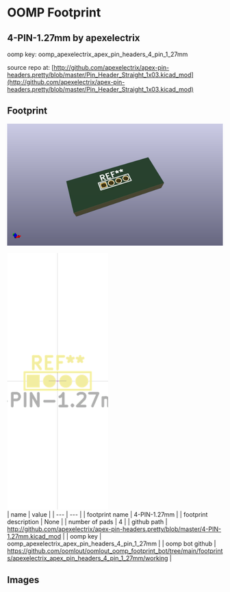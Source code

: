 # OOMP Footprint  
## 4-PIN-1.27mm  by apexelectrix  
  
oomp key: oomp_apexelectrix_apex_pin_headers_4_pin_1_27mm  
  
source repo at: [http://github.com/apexelectrix/apex-pin-headers.pretty/blob/master/Pin_Header_Straight_1x03.kicad_mod](http://github.com/apexelectrix/apex-pin-headers.pretty/blob/master/Pin_Header_Straight_1x03.kicad_mod)  
## Footprint  
  
[![working_kicad_pcb_3d.png](working_kicad_pcb_3d_600.png)](working_kicad_pcb_3d.png)  
  
[![working.png](working_600.png)](working.png)  
| name | value | 
| --- | --- | 
| footprint name | 4-PIN-1.27mm | 
| footprint description | None | 
| number of pads | 4 | 
| github path | http://github.com/apexelectrix/apex-pin-headers.pretty/blob/master/4-PIN-1.27mm.kicad_mod | 
| oomp key | oomp_apexelectrix_apex_pin_headers_4_pin_1_27mm | 
| oomp bot github | https://github.com/oomlout/oomlout_oomp_footprint_bot/tree/main/footprints/apexelectrix_apex_pin_headers_4_pin_1_27mm/working | 
## Images  
